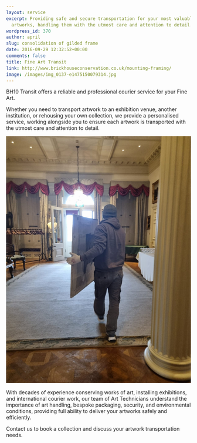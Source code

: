 ```yaml
---
layout: service
excerpt: Providing safe and secure transportation for your most valuable
  artworks, handling them with the utmost care and attention to detail.
wordpress_id: 370
author: april
slug: consolidation of gilded frame
date: 2016-09-29 12:32:52+00:00
comments: false
title: Fine Art Transit
link: http://www.brickhouseconservation.co.uk/mounting-framing/
image: /images/img_0137-e1475150079314.jpg
---
```

BH10 Transit offers a reliable and professional courier service for your Fine Art. 

Whether you need to transport artwork to an exhibition venue, another institution, or rehousing your own collection, we provide a personalised service, working alongside you to ensure each artwork is transported with the utmost care and attention to detail. 

![Composite restoration](/images/2023-03-09-at-1.43.16-pm.jpeg "Frame Conservation")

With decades of experience conserving works of art, installing exhibitions, and international courier work, our team of Art Technicians understand the importance of art handling, bespoke packaging, security, and environmental conditions, providing full ability to deliver your artworks safely and efficiently.  

Contact us to book a collection and discuss your artwork transportation needs.